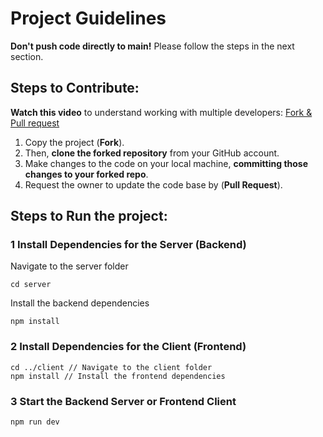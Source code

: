 # Project Guidelines

**Don't push code directly to main!** 
Please follow the steps in the next section.

## Steps to Contribute:
**Watch this video** to understand working with multiple developers: [Fork & Pull request](https://www.youtube.com/watch?v=k5D37W6h56o&t=210s)

1. Copy the project (**Fork**). 
2. Then, **clone the forked repository** from your GitHub account.
3. Make changes to the code on your local machine, **committing those changes to your forked repo**.
4. Request the owner to update the code base by (**Pull Request**).


## Steps to Run the project:
### 1 Install Dependencies for the Server (Backend)
Navigate to the server folder
```
cd server
```
Install the backend dependencies
```
npm install 
```
### 2 Install Dependencies for the Client (Frontend)
```
cd ../client // Navigate to the client folder
npm install // Install the frontend dependencies
```
### 3 Start the Backend Server or Frontend Client
```
npm run dev
```
